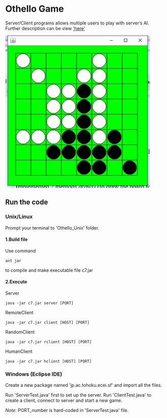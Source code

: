 Othello Game
===============================
Server/Client programs allows multiple users to play with server’s AI.
Further description can be view ['here'](https://docs.google.com/document/d/1kUhQb_2QC6ZydOxRn0TH-FTgd-9x0WgA_Im5RN-hA0w/edit?usp=sharing)

![alt text](img/ss.png)

## Run the code

### Unix/Linux

Prompt your terminal to 'Othello_Unix' folder.

#### 1.Build file

Use command

    ant jar

to compile and make executable file c7.jar

#### 2.Execute

Server

	java -jar c7.jar server [PORT]

RemoteClient

    java -jar c7.jar client [HOST] [PORT]

RandomClient

    java -jar c7.jar rclient [HOST] [PORT]

HumanClient

    java -jar c7.jar hclient [HOST] [PORT]

### Windows (Eclipse IDE)

Create a new package named 'jp.ac.tohoku.ecei.sf' and import all the files.

Run 'ServerTest.java' first to set up the server.
Run 'ClientTest.java' to create a client, connect to server and start a new game.

*Note:* PORT_number is hard-coded in 'ServerTest.java' file.